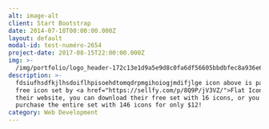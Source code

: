 ```yaml
---
alt: image-alt
client: Start Bootstrap
date: 2014-07-18T00:00:00.000Z
layout: default
modal-id: test-numéro-2654
project-date: 2017-08-15T22:00:00.000Z
img: >-
  /img/portfolio/logo_header-172c13e1d9a5e9d8c0fa6df56605bbdbfec8a936e6bc1f985c65feb7eb107851.png
description: >-
  fdsiufhsdfkjlhsdoiflhpisoehdtomqdrpmgihoiogjmdifjlge icon above is part of a
  free icon set by <a href="https://sellfy.com/p/8Q9P/jV3VZ/">Flat Icons</a>. On
  their website, you can download their free set with 16 icons, or you can
  purchase the entire set with 146 icons for only $12!
category: Web Development
---
```




